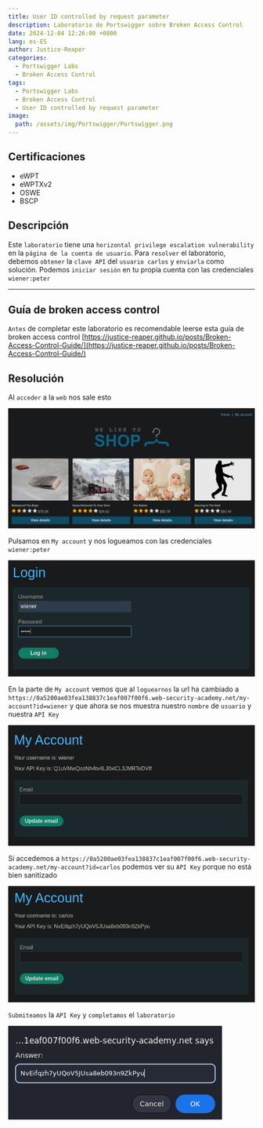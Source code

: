 ```yaml
---
title: User ID controlled by request parameter
description: Laboratorio de Portswigger sobre Broken Access Control
date: 2024-12-04 12:26:00 +0800
lang: es-ES
author: Justice-Reaper
categories:
  - Portswigger Labs
  - Broken Access Control
tags:
  - Portswigger Labs
  - Broken Access Control
  - User ID controlled by request parameter
image:
  path: /assets/img/Portswigger/Portswigger.png
---
```


## Certificaciones

- eWPT
- eWPTXv2
- OSWE
- BSCP
  
## Descripción

Este `laboratorio` tiene una `horizontal privilege escalation vulnerability` en la `página de la cuenta de usuario`. Para `resolver` el laboratorio, debemos `obtener` la `clave API` del `usuario carlos` y `enviarla` como solución. Podemos `iniciar sesión` en tu propia cuenta con las credenciales `wiener:peter`

---

## Guía de broken access control

`Antes` de completar este laboratorio es recomendable leerse esta guía de broken access control [https://justice-reaper.github.io/posts/Broken-Access-Control-Guide/](https://justice-reaper.github.io/posts/Broken-Access-Control-Guide/)

## Resolución

Al `acceder` a la `web` nos sale esto

![](/assets/img/Broken-Access-Control-Lab-5/image_1.png)

Pulsamos en `My account` y nos logueamos con las credenciales `wiener:peter`

![](/assets/img/Broken-Access-Control-Lab-5/image_2.png)

En la parte de `My account` vemos que al `loguearnos` la url ha cambiado a `https://0a5200ae03fea138837c1eaf007f00f6.web-security-academy.net/my-account?id=wiener` y que ahora se nos muestra nuestro `nombre` de `usuario` y nuestra `API Key`

![](/assets/img/Broken-Access-Control-Lab-5/image_3.png)

Si accedemos a `https://0a5200ae03fea138837c1eaf007f00f6.web-security-academy.net/my-account?id=carlos` podemos ver su `API Key` porque no está bien sanitizado

![](/assets/img/Broken-Access-Control-Lab-5/image_4.png)

`Submiteamos` la  `API Key` y `completamos` el `laboratorio`

![](/assets/img/Broken-Access-Control-Lab-5/image_5.png)
